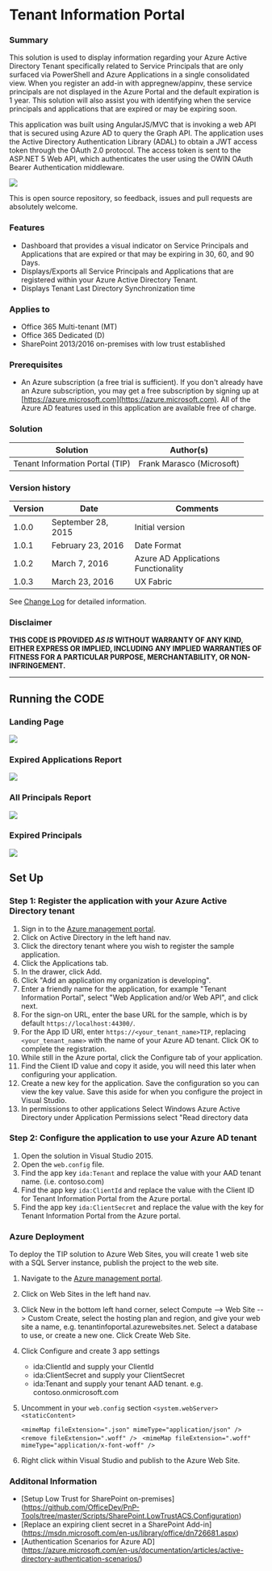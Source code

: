 # Tenant Information Portal 

### Summary 
This solution is used to display information regarding your Azure Active Directory Tenant specifically related to Service Principals that are only surfaced via PowerShell and Azure Applications in a single consolidated view. When you register an add-in with appregnew/appinv, these service principals are not displayed in the Azure Portal and the default expiration is 1 year. This solution will also assist you with identifying when the service principals and applications that are expired or may be expiring soon. 

This application was built using AngularJS/MVC that is invoking a web API that is secured using Azure AD to query the Graph API.
The application uses the Active Directory Authentication Library (ADAL) to obtain a JWT access token through the OAuth 2.0 protocol. The access token is sent to the ASP.NET 5 Web API, which authenticates the user using the OWIN OAuth Bearer Authentication middleware.


![](http://i.imgur.com/I2VYM3a.png)
 
This is open source repository, so feedback, issues and pull requests are absolutely welcome.

### Features ###
- Dashboard that provides a visual indicator on Service Principals and Applications that are expired or that may be expiring in 30, 60, and 90 Days.
- Displays/Exports all Service Principals and Applications that are registered within your Azure Active Directory Tenant.
- Displays Tenant Last Directory Synchronization time

### Applies to 
-  Office 365 Multi-tenant (MT)
-  Office 365 Dedicated (D)
-  SharePoint 2013/2016 on-premises with low trust established 

### Prerequisites 
- An Azure subscription (a free trial is sufficient). If you don't already have an Azure subscription, you may get a free subscription by signing up at [https://azure.microsoft.com](https://azure.microsoft.com).  All of the Azure AD features used in this application are available free of charge.

### Solution ###
Solution | Author(s)
---------|----------
Tenant Information Portal (TIP) | Frank Marasco (Microsoft)

### Version history 
Version  | Date | Comments
---------| -----| --------
1.0.0  | September 28, 2015 | Initial version
1.0.1 | February 23, 2016 | Date Format 
1.0.2 | March 7, 2016 | Azure AD Applications Functionality
1.0.3 | March 23, 2016 | UX Fabric 

See [Change Log](docs/changelog.md) for detailed information.


### Disclaimer 
**THIS CODE IS PROVIDED *AS IS* WITHOUT WARRANTY OF ANY KIND, EITHER EXPRESS OR IMPLIED, INCLUDING ANY IMPLIED WARRANTIES OF FITNESS FOR A PARTICULAR PURPOSE, MERCHANTABILITY, OR NON-INFRINGEMENT.**

----------

## Running the CODE

### Landing Page
![](http://i.imgur.com/y1gvCfx.png)

### Expired Applications Report

![](http://i.imgur.com/Si5u2Kz.png)


### All Principals Report

![](http://i.imgur.com/TcYzpMZ.png)

### Expired Principals
![](http://i.imgur.com/Bglwvyg.png)



## Set Up

### Step 1:  Register the application with your Azure Active Directory tenant

1. Sign in to the [Azure management portal](https://manage.windowsazure.com).
2. Click on Active Directory in the left hand nav.
3. Click the directory tenant where you wish to register the sample application.
4. Click the Applications tab.
5. In the drawer, click Add.
6. Click "Add an application my organization is developing".
7. Enter a friendly name for the application, for example "Tenant Information Portal", select "Web Application and/or Web API", and click next.
8. For the sign-on URL, enter the base URL for the sample, which is by default `https://localhost:44300/`.
9. For the App ID URI, enter `https://<your_tenant_name>TIP`, replacing `<your_tenant_name>` with the name of your Azure AD tenant.  Click OK to complete the registration.
10. While still in the Azure portal, click the Configure tab of your application.
11. Find the Client ID value and copy it aside, you will need this later when configuring your application.
12. Create a new key for the application.  Save the configuration so you can view the key value.  Save this aside for when you configure the project in Visual Studio.
13. In permissions to other applications Select Windows Azure Active Directory under Application Permissions select "Read directory data 

### Step 2:  Configure the application to use your Azure AD tenant

1. Open the solution in Visual Studio 2015.
2. Open the `web.config` file.
3. Find the app key `ida:Tenant` and replace the value with your AAD tenant name. (i.e. contoso.com)
4. Find the app key `ida:ClientId` and replace the value with the Client ID for Tenant Information Portal from the Azure portal.
5. Find the app key `ida:ClientSecret` and replace the value with the key for Tenant Information Portal from the Azure portal.

### Azure Deployment
To deploy the TIP solution to Azure Web Sites, you will create 1 web site with a SQL Server instance, publish the project to the web site.

1. Navigate to the [Azure management portal](https://manage.windowsazure.com).
2. Click on Web Sites in the left hand nav.
3. Click New in the bottom left hand corner, select Compute --> Web Site --> Custom Create, select the hosting plan and region, and give your web site a name, e.g. tenantinfoportal.azurewebsites.net.  Select a database to use, or create a new one.  Click Create Web Site.
4. Click Configure and create 3 app settings
	- ida:ClientId and supply your ClientId
	- ida:ClientSecret and supply your ClientSecret
	- ida:Tenant and supply your tenant AAD tenant. e.g. contoso.onmicrosoft.com
5. Uncomment in your `web.config` section  `<system.webServer><staticContent>` 

	  `<mimeMap fileExtension=".json" mimeType="application/json" />`
      `<remove fileExtension=".woff" /> `
      `<mimeMap fileExtension=".woff" mimeType="application/x-font-woff" />`

6. Right click within Visual Studio and publish to the Azure Web Site.


### Additonal Information	
- [Setup Low Trust for SharePoint on-premises] (https://github.com/OfficeDev/PnP-Tools/tree/master/Scripts/SharePoint.LowTrustACS.Configuration)
- [Replace an expiring client secret in a SharePoint Add-in] (https://msdn.microsoft.com/en-us/library/office/dn726681.aspx)
- [Authentication Scenarios for Azure AD] (https://azure.microsoft.com/en-us/documentation/articles/active-directory-authentication-scenarios/)
